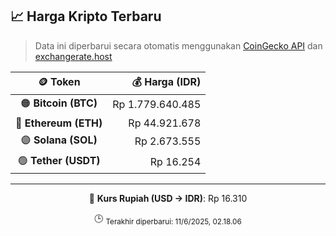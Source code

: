 

<!-- HARGA_KRIPTO -->
## 📈 Harga Kripto Terbaru

> Data ini diperbarui secara otomatis menggunakan [CoinGecko API](https://www.coingecko.com/) dan [exchangerate.host](https://exchangerate.host/)

<div align="center">

| 🪙 Token | 💰 Harga (IDR) |
|:------:|---------------:|
| 🟠 **Bitcoin (BTC)**   | Rp 1.779.640.485 |
| 🔵 **Ethereum (ETH)**  | Rp 44.921.678 |
| 🟣 **Solana (SOL)**    | Rp 2.673.555 |
| 🟢 **Tether (USDT)**   | Rp 16.254 |

---

💱 **Kurs Rupiah (USD → IDR)**: Rp 16.310

🕒 <sub>Terakhir diperbarui: 11/6/2025, 02.18.06</sub>

</div>
<!-- /HARGA_KRIPTO -->